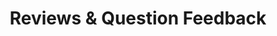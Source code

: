 ---
title: Reviews & Question Feedback
redirect_to: "/releases/v3.5.0/authors/assessment_showing_feedback"
---